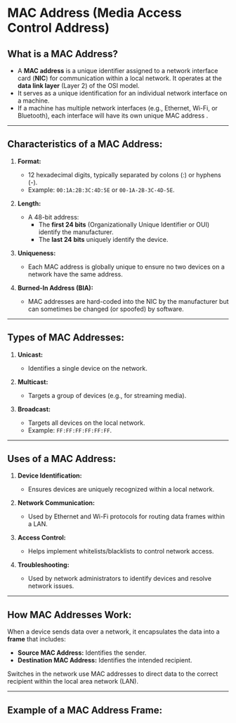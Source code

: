 # MAC Address (Media Access Control Address)

## What is a MAC Address?
- A **MAC address** is a unique identifier assigned to a network interface card (**NIC**) for communication within a local network. It operates at the **data link layer** (Layer 2) of the OSI model.
- It serves as a unique identification for an individual network interface on a machine.
- If a machine has multiple network interfaces (e.g., Ethernet, Wi-Fi, or Bluetooth), each interface will have its own unique MAC address .

---

## Characteristics of a MAC Address:
1. **Format:**
   - 12 hexadecimal digits, typically separated by colons (:) or hyphens (-).
   - Example: `00:1A:2B:3C:4D:5E` or `00-1A-2B-3C-4D-5E`.

2. **Length:**
   - A 48-bit address:
     - The **first 24 bits** (Organizationally Unique Identifier or OUI) identify the manufacturer.
     - The **last 24 bits** uniquely identify the device.

3. **Uniqueness:**
   - Each MAC address is globally unique to ensure no two devices on a network have the same address.

4. **Burned-In Address (BIA):**
   - MAC addresses are hard-coded into the NIC by the manufacturer but can sometimes be changed (or spoofed) by software.

---

## Types of MAC Addresses:
1. **Unicast:**
   - Identifies a single device on the network.

2. **Multicast:**
   - Targets a group of devices (e.g., for streaming media).

3. **Broadcast:**
   - Targets all devices on the local network.
   - Example: `FF:FF:FF:FF:FF:FF`.

---

## Uses of a MAC Address:
1. **Device Identification:**
   - Ensures devices are uniquely recognized within a local network.

2. **Network Communication:**
   - Used by Ethernet and Wi-Fi protocols for routing data frames within a LAN.

3. **Access Control:**
   - Helps implement whitelists/blacklists to control network access.

4. **Troubleshooting:**
   - Used by network administrators to identify devices and resolve network issues.

---

## How MAC Addresses Work:
When a device sends data over a network, it encapsulates the data into a **frame** that includes:
- **Source MAC Address:** Identifies the sender.
- **Destination MAC Address:** Identifies the intended recipient.

Switches in the network use MAC addresses to direct data to the correct recipient within the local area network (LAN).

---

## Example of a MAC Address Frame:
